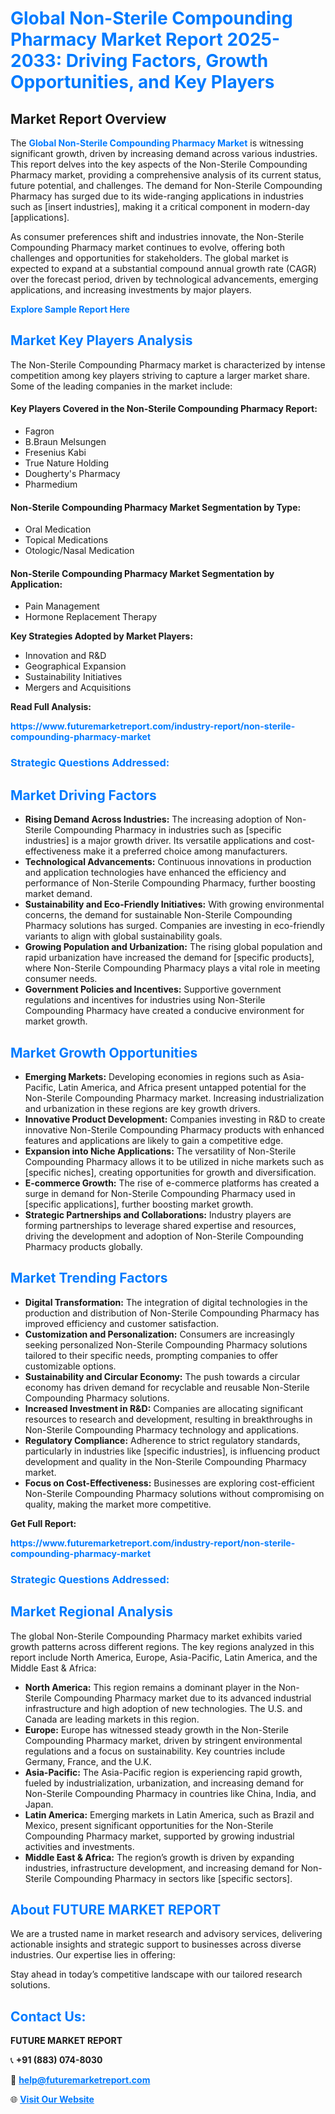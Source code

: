 <h1 style="color: #007BFF;">Global Non-Sterile Compounding Pharmacy Market Report 2025-2033: Driving Factors, Growth Opportunities, and Key Players</h1>

<section id="overview">
<h2>Market Report Overview</h2>
<p>The <a href="https://www.futuremarketreport.com/industry-report/non-sterile-compounding-pharmacy-market" style="color: #007BFF; text-decoration: none;"><strong>Global Non-Sterile Compounding Pharmacy Market</strong></a> is witnessing significant growth, driven by increasing demand across various industries. This report delves into the key aspects of the Non-Sterile Compounding Pharmacy market, providing a comprehensive analysis of its current status, future potential, and challenges. The demand for Non-Sterile Compounding Pharmacy has surged due to its wide-ranging applications in industries such as [insert industries], making it a critical component in modern-day [applications].</p>
<p>As consumer preferences shift and industries innovate, the Non-Sterile Compounding Pharmacy market continues to evolve, offering both challenges and opportunities for stakeholders. The global market is expected to expand at a substantial compound annual growth rate (CAGR) over the forecast period, driven by technological advancements, emerging applications, and increasing investments by major players.</p>
</section>

<section id="overview">
<p><a href="https://www.futuremarketreport.com/request-sample/reportId=63730" style="color: #007BFF; text-decoration: none;"><strong>Explore Sample Report Here</strong></a></p>
</section>

<section id="key-players">
<h2 style="color: #007BFF;">Market Key Players Analysis</h2>
<p>The Non-Sterile Compounding Pharmacy market is characterized by intense competition among key players striving to capture a larger market share. Some of the leading companies in the market include:</p>
<h4>Key Players Covered in the Non-Sterile Compounding Pharmacy Report:</h4>
<ul><li>Fagron</li><li>B.Braun Melsungen</li><li>Fresenius Kabi</li><li>True Nature Holding</li><li>Dougherty&#039;s Pharmacy</li><li>Pharmedium</li></ul>
<h4>Non-Sterile Compounding Pharmacy Market Segmentation by Type:</h4>
<ul><li>Oral Medication</li><li>Topical Medications</li><li>Otologic/Nasal Medication</li></ul>

<h4>Non-Sterile Compounding Pharmacy Market Segmentation by Application:</h4>
<ul><li>Pain Management</li><li>Hormone Replacement Therapy</li></ul>
<p><strong>Key Strategies Adopted by Market Players:</strong></p>
<ul>
<li>Innovation and R&D</li>
<li>Geographical Expansion</li>
<li>Sustainability Initiatives</li>
<li>Mergers and Acquisitions</li>
</ul>
</section>

<section>
<p><strong>Read Full Analysis: </strong></p><a href="https://www.futuremarketreport.com/industry-report/non-sterile-compounding-pharmacy-market" style="color: #007BFF; text-decoration: none;"><strong>https://www.futuremarketreport.com/industry-report/non-sterile-compounding-pharmacy-market</strong></a>
<h3 style="color: #007BFF;">Strategic Questions Addressed:</h3>
</section>

<section id="driving-factors">
<h2 style="color: #007BFF;">Market Driving Factors</h2>
<ul>
<li><strong>Rising Demand Across Industries:</strong> The increasing adoption of Non-Sterile Compounding Pharmacy in industries such as [specific industries] is a major growth driver. Its versatile applications and cost-effectiveness make it a preferred choice among manufacturers.</li>
<li><strong>Technological Advancements:</strong> Continuous innovations in production and application technologies have enhanced the efficiency and performance of Non-Sterile Compounding Pharmacy, further boosting market demand.</li>
<li><strong>Sustainability and Eco-Friendly Initiatives:</strong> With growing environmental concerns, the demand for sustainable Non-Sterile Compounding Pharmacy solutions has surged. Companies are investing in eco-friendly variants to align with global sustainability goals.</li>
<li><strong>Growing Population and Urbanization:</strong> The rising global population and rapid urbanization have increased the demand for [specific products], where Non-Sterile Compounding Pharmacy plays a vital role in meeting consumer needs.</li>
<li><strong>Government Policies and Incentives:</strong> Supportive government regulations and incentives for industries using Non-Sterile Compounding Pharmacy have created a conducive environment for market growth.</li>
</ul>
</section>

<section id="growth-opportunities">
<h2 style="color: #007BFF;">Market Growth Opportunities</h2>
<ul>
<li><strong>Emerging Markets:</strong> Developing economies in regions such as Asia-Pacific, Latin America, and Africa present untapped potential for the Non-Sterile Compounding Pharmacy market. Increasing industrialization and urbanization in these regions are key growth drivers.</li>
<li><strong>Innovative Product Development:</strong> Companies investing in R&D to create innovative Non-Sterile Compounding Pharmacy products with enhanced features and applications are likely to gain a competitive edge.</li>
<li><strong>Expansion into Niche Applications:</strong> The versatility of Non-Sterile Compounding Pharmacy allows it to be utilized in niche markets such as [specific niches], creating opportunities for growth and diversification.</li>
<li><strong>E-commerce Growth:</strong> The rise of e-commerce platforms has created a surge in demand for Non-Sterile Compounding Pharmacy used in [specific applications], further boosting market growth.</li>
<li><strong>Strategic Partnerships and Collaborations:</strong> Industry players are forming partnerships to leverage shared expertise and resources, driving the development and adoption of Non-Sterile Compounding Pharmacy products globally.</li>
</ul>
</section>

<section id="trending-factors">
<h2 style="color: #007BFF;">Market Trending Factors</h2>
<ul>
<li><strong>Digital Transformation:</strong> The integration of digital technologies in the production and distribution of Non-Sterile Compounding Pharmacy has improved efficiency and customer satisfaction.</li>
<li><strong>Customization and Personalization:</strong> Consumers are increasingly seeking personalized Non-Sterile Compounding Pharmacy solutions tailored to their specific needs, prompting companies to offer customizable options.</li>
<li><strong>Sustainability and Circular Economy:</strong> The push towards a circular economy has driven demand for recyclable and reusable Non-Sterile Compounding Pharmacy solutions.</li>
<li><strong>Increased Investment in R&D:</strong> Companies are allocating significant resources to research and development, resulting in breakthroughs in Non-Sterile Compounding Pharmacy technology and applications.</li>
<li><strong>Regulatory Compliance:</strong> Adherence to strict regulatory standards, particularly in industries like [specific industries], is influencing product development and quality in the Non-Sterile Compounding Pharmacy market.</li>
<li><strong>Focus on Cost-Effectiveness:</strong> Businesses are exploring cost-efficient Non-Sterile Compounding Pharmacy solutions without compromising on quality, making the market more competitive.</li>
</ul>
</section>

<section>
<p><strong>Get Full Report: </strong></p><a href="https://www.futuremarketreport.com/industry-report/non-sterile-compounding-pharmacy-market" style="color: #007BFF; text-decoration: none;"><strong>https://www.futuremarketreport.com/industry-report/non-sterile-compounding-pharmacy-market</strong></a>
<h3 style="color: #007BFF;">Strategic Questions Addressed:</h3>
</section>


<section id="regional-analysis">
<h2 style="color: #007BFF;">Market Regional Analysis</h2>
<p>The global Non-Sterile Compounding Pharmacy market exhibits varied growth patterns across different regions. The key regions analyzed in this report include North America, Europe, Asia-Pacific, Latin America, and the Middle East & Africa:</p>
<ul>
<li><strong>North America:</strong> This region remains a dominant player in the Non-Sterile Compounding Pharmacy market due to its advanced industrial infrastructure and high adoption of new technologies. The U.S. and Canada are leading markets in this region.</li>
<li><strong>Europe:</strong> Europe has witnessed steady growth in the Non-Sterile Compounding Pharmacy market, driven by stringent environmental regulations and a focus on sustainability. Key countries include Germany, France, and the U.K.</li>
<li><strong>Asia-Pacific:</strong> The Asia-Pacific region is experiencing rapid growth, fueled by industrialization, urbanization, and increasing demand for Non-Sterile Compounding Pharmacy in countries like China, India, and Japan.</li>
<li><strong>Latin America:</strong> Emerging markets in Latin America, such as Brazil and Mexico, present significant opportunities for the Non-Sterile Compounding Pharmacy market, supported by growing industrial activities and investments.</li>
<li><strong>Middle East & Africa:</strong> The region’s growth is driven by expanding industries, infrastructure development, and increasing demand for Non-Sterile Compounding Pharmacy in sectors like [specific sectors].</li>
</ul>
</section>

<footer>
<h2 style="color: #007BFF;">About FUTURE MARKET REPORT</h2>
<p>We are a trusted name in market research and advisory services, delivering actionable insights and strategic support to businesses across diverse industries. Our expertise lies in offering:</p>

<p>Stay ahead in today’s competitive landscape with our tailored research solutions.</p>

<h2 style="color: #007BFF;">Contact Us:</h2>
<p><strong>FUTURE MARKET REPORT</strong></p>
<p>📞 <strong>+91 (883) 074-8030</strong></p>
<p>📧 <strong><a href="mailto:help@futuremarketreport.com" style="color: #007BFF;">help@futuremarketreport.com</a></strong></p>
<p>🌐 <strong><a href="https://www.futuremarketreport.com/" style="color: #007BFF;">Visit Our Website</a></strong></p>
</footer>